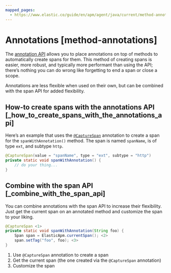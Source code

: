 ```yaml
---
mapped_pages:
  - https://www.elastic.co/guide/en/apm/agent/java/current/method-annotations.html
---
```


# Annotations [method-annotations]

The [annotation API](/reference/public-api.md#api-annotation) allows you to place annotations on top of methods to automatically create spans for them. This method of creating spans is easier, more robust, and typically more performant than using the API; there’s nothing you can do wrong like forgetting to end a span or close a scope.

Annotations are less flexible when used on their own, but can be combined with the span API for added flexibility.


## How-to create spans with the annotations API [_how_to_create_spans_with_the_annotations_api]

Here’s an example that uses the [`@CaptureSpan`](/reference/public-api.md#api-capture-span) annotation to create a span for the `spanWithAnnotation()` method. The span is named `spanName`, is of type `ext`, and subtype `http`.

```java
@CaptureSpan(value = "spanName", type = "ext", subtype = "http")
private static void spanWithAnnotation() {
    // do your thing...
}
```


## Combine with the span API [_combine_with_the_span_api]

You can combine annotations with the span API to increase their flexibility. Just get the current span on an annotated method and customize the span to your liking.

```java
@CaptureSpan <1>
private static void spanWithAnnotation(String foo) {
    Span span = ElasticApm.currentSpan(); <2>
    span.setTag("foo", foo); <3>
}
```

1. Use `@CaptureSpan` annotation to create a span
2. Get the current span (the one created via the `@CaptureSpan` annotation)
3. Customize the span


